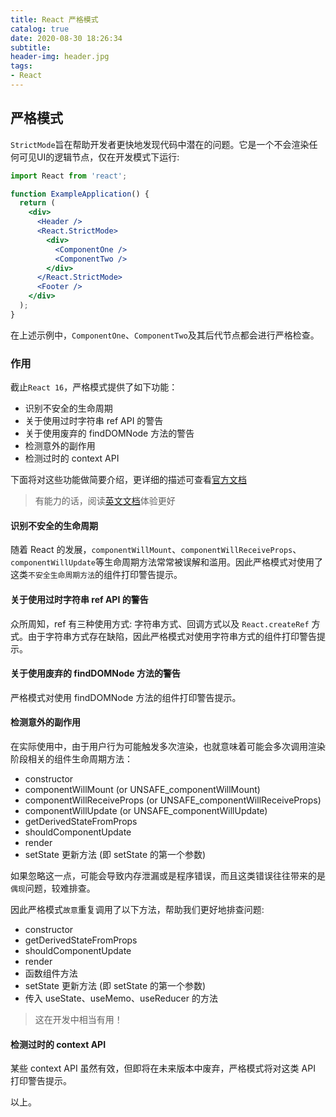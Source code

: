 ```yaml
---
title: React 严格模式
catalog: true
date: 2020-08-30 18:26:34
subtitle:
header-img: header.jpg
tags:
- React
---
```


## 严格模式
`StrictMode`旨在帮助开发者更快地发现代码中潜在的问题。它是一个不会渲染任何可见UI的逻辑节点，仅在开发模式下运行:

```jsx
import React from 'react';

function ExampleApplication() {
  return (
    <div>
      <Header />
      <React.StrictMode>
        <div>
          <ComponentOne />
          <ComponentTwo />
        </div>
      </React.StrictMode>
      <Footer />
    </div>
  );
}
```

在上述示例中，`ComponentOne`、`ComponentTwo`及其后代节点都会进行严格检查。

### 作用
截止`React 16`，严格模式提供了如下功能：
- 识别不安全的生命周期
- 关于使用过时字符串 ref API 的警告
- 关于使用废弃的 findDOMNode 方法的警告
- 检测意外的副作用
- 检测过时的 context API

下面将对这些功能做简要介绍，更详细的描述可查看[官方文档](https://zh-hans.reactjs.org/docs/strict-mode.html)

> 有能力的话，阅读[英文文档](https://reactjs.org/docs/strict-mode.html)体验更好

#### 识别不安全的生命周期
随着 React 的发展，`componentWillMount`、`componentWillReceiveProps`、`componentWillUpdate`等生命周期方法常常被误解和滥用。因此严格模式对使用了这类`不安全生命周期方法`的组件打印警告提示。

#### 关于使用过时字符串 ref API 的警告
众所周知，ref 有三种使用方式: 字符串方式、回调方式以及 `React.createRef` 方式。由于字符串方式存在缺陷，因此严格模式对使用字符串方式的组件打印警告提示。

#### 关于使用废弃的 findDOMNode 方法的警告
严格模式对使用 findDOMNode 方法的组件打印警告提示。

#### 检测意外的副作用
在实际使用中，由于用户行为可能触发多次渲染，也就意味着可能会多次调用渲染阶段相关的组件生命周期方法：
- constructor
- componentWillMount (or UNSAFE_componentWillMount)
- componentWillReceiveProps (or UNSAFE_componentWillReceiveProps)
- componentWillUpdate (or UNSAFE_componentWillUpdate)
- getDerivedStateFromProps
- shouldComponentUpdate
- render
- setState 更新方法 (即 setState 的第一个参数)

如果忽略这一点，可能会导致内存泄漏或是程序错误，而且这类错误往往带来的是`偶现`问题，较难排查。

因此严格模式`故意`重复调用了以下方法，帮助我们更好地排查问题:
- constructor
- getDerivedStateFromProps
- shouldComponentUpdate
- render
- 函数组件方法
- setState 更新方法 (即 setState 的第一个参数)
- 传入 useState、useMemo、useReducer 的方法

> 这在开发中相当有用！

#### 检测过时的 context API
某些 context API 虽然有效，但即将在未来版本中废弃，严格模式将对这类 API 打印警告提示。

以上。
